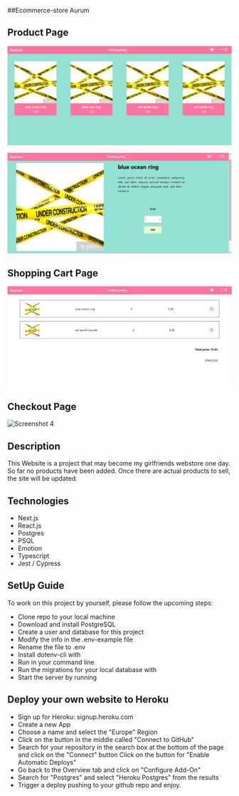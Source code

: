 ##Ecommerce-store Aurum

## Product Page

![Screenshot 1](./public/screenshot3.PNG)

![Screenshot 2](./public/screenshot5.PNG)

## Shopping Cart Page

![Screenshot 3](./public/screenshot7.PNG)

## Checkout Page

![Screenshot 4](./public/screenshot8.PNG)

## Description

This Website is a project that may become my girlfriends webstore one day. So far no products have been added. Once there are actual products to sell, the site will be updated.

## Technologies

- Next.js
- React.js
- Postgres
- PSQL
- Emotion
- Typescript
- Jest / Cypress

## SetUp Guide

To work on this project by yourself, please follow the upcoming steps:

- Clone repo to your local machine
- Download and install PostgreSQL
- Create a user and database for this project
- Modify the info in the .env-example file
- Rename the file to .env
- Install dotenv-cli with <yarn global add dotenv-cli>
- Run <yarn install> in your command line
- Run the migrations for your local database with <yarn migrateup>
- Start the server by running <yarn dev>

## Deploy your own website to Heroku

- Sign up for Heroku: signup.heroku.com
- Create a new App
- Choose a name and select the "Europe" Region
- Click on the button in the middle called "Connect to GitHub"
- Search for your repository in the search box at the bottom of the page and click on the "Connect" button Click on the button for "Enable Automatic Deploys"
- Go back to the Overview tab and click on "Configure Add-On"
- Search for "Postgres" and select "Heroku Postgres" from the results
- Trigger a deploy pushing to your github repo and enjoy.
